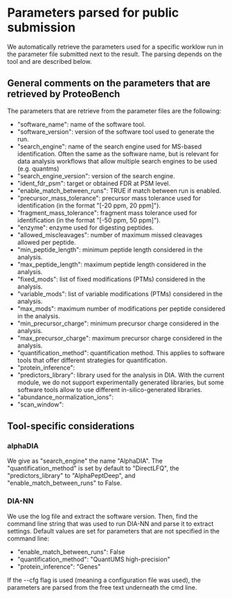 # Parameters parsed for public submission

We automatically retrieve the parameters used for a specific worklow run in the parameter file submitted next to the result. The parsing depends on the tool and are described below.

## General comments on the parameters that are retrieved by ProteoBench

The parameters that are retrieve from the parameter files are the following:

- "software_name": name of the software tool.
- "software_version": version of the software tool used to generate the run.
- "search_engine": name of the search engine used for MS-based identification. Often the same as the software name, but is relevant for data analysis workflows that allow multiple search engines to be used (e.g. quantms)
- "search_engine_version": version of the search engine.
- "ident_fdr_psm": target or obtained FDR at PSM level.
- "enable_match_between_runs": TRUE if match between run is enabled.
- "precursor_mass_tolerance": precursor mass tolerance used for identification (in the format "[-20 ppm, 20 ppm]").
- "fragment_mass_tolerance": fragment mass tolerance used for identification (in the format "[-50 ppm, 50 ppm]").
- "enzyme": enzyme used for digesting peptides.
- "allowed_miscleavages": number of maximum missed cleavages allowed per peptide.
- "min_peptide_length": minimum peptide length considered in the analysis.
- "max_peptide_length": maximum peptide length considered in the analysis.
- "fixed_mods": list of fixed modifications (PTMs) considered in the analysis.
- "variable_mods": list of variable modifications (PTMs) considered in the analysis.
- "max_mods": maximum number of modifications per peptide considered in the analysis.
- "min_precursor_charge": minimum precursor charge considered in the analysis.
- "max_precursor_charge": maximum precursor charge considered in the analysis.
- "quantification_method": quantification method. This applies to software tools that offer different strategies for quantification.
- "protein_inference": 
- "predictors_library": library used for the analysis in DIA. With the current module, we do not support experimentally generated libraries, but some software tools allow to use different in-silico-generated libraries.
- "abundance_normalization_ions":
- "scan_window":



## Tool-specific considerations

### alphaDIA

We give as "search_engine" the name "AlphaDIA". The "quantification_method" is set by default to "DirectLFQ", the "predictors_library" to "AlphaPeptDeep", and "enable_match_between_runs" to False.

### DIA-NN

We use the log file and extract the software version. Then, find the command line string that was used to run DIA-NN and parse it to extract settings.
Default values are set for parameters that are not specified in the command line:

- "enable_match_between_runs": False
- "quantification_method": "QuantUMS high-precision"
- "protein_inference": "Genes"

If the --cfg flag is used (meaning a configuration file was used), the parameters are parsed from the free text underneath the cmd line.